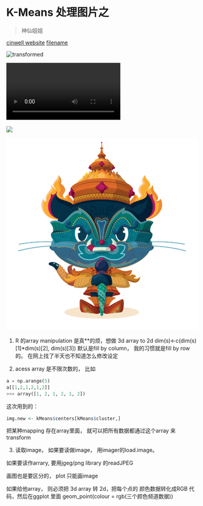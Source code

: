 # K-Means 处理图片之
> 神仙姐姐

[cinwell website](https://cinwell.com ':include :type=iframe width=100% height=400px')
[filename](/notes/k%20clustering.md ':include')

![transformed](https://i.imgur.com/IwVg1ND.jpg)

![original](https://i.imgur.com/7IJgVR6.mp4 ':include')


![](https://kinsta.com/wp-content/uploads/2019/08/jpg-vs-jpeg-360x180.jpg)


![original](https://github.com/travelwithwind/STA314/blob/master/images/yaktocat.png ':include')




1. R 的array manipulation 是真**的烦，想做 3d array to 2d
dim(s)<-c(dim(s)[1]*dim(s)[2], dim(s)[3]) 
默认是fill by column， 我的习惯就是fill by row的。 在网上找了半天也不知道怎么修改设定


2. acess array 是不限次数的， 比如

```python
a = np.arange(5)
a[[1,2,1,2,1,2]]
>>> array([1, 2, 1, 2, 1, 2])
```

这次用到的：
```R
img.new <- kMeans$centers[kMeans$cluster,]
```

把某种mapping 存在array里面， 就可以把所有数据都通过这个array 来transform



3. 读取image， 如果要读做image， 用imager的load.image。

如果要读作arrary, 要用jgeg/png library 的readJPEG

画图也是要区分的， plot 只能画image

如果给他array， 则必须把 3d array 转 2d，把每个点的 颜色数据转化成RGB 代码，然后在ggplot 里面 geom_point(colour = rgb(三个颜色频道数据))
